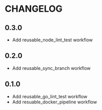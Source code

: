# CHANGELOG

## 0.3.0

- Add reusable_node_lint_test workflow

## 0.2.0

- Add reusable_sync_branch workflow

## 0.1.0

- Add reusable_go_lint_test workflow
- Add resuable_docker_pipeline workflow
